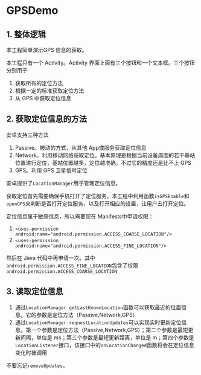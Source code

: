 # GPSDemo

## 1. 整体逻辑

本工程简单演示GPS 信息的获取。

本工程只有一个 Activity。Activity 界面上面有三个按钮和一个文本框。三个按钮分别用于

1. 获取所有的定位方法
2. 根据一定的标准获取定位方法
3. 从 GPS 中获取定位信息

## 2. 获取定位信息的方法

安卓支持三种方法

1. Passive。被动的方式，从其他 App或服务获取定位信息
2. Network。利用移动网络获取定位。基本原理是根据当前设备周围的若干基站位置进行定位，基站位置越多，定位越准确。不过它的精度还是比不上 GPS
3. GPS。利用 GPS 卫星信号定位

安卓提供了`LocationManager`用于管理定位信息。

获取定位首先需要确保手机打开了定位服务。本工程中利用函数`isGPSEnable`和`openGPS`来判断是否打开定位服务，以及打开相应的设置，让用户去打开定位。

定位信息属于敏感信息，所以需要现在 Manifests中申请权限：

1. `<uses-permission android:name="android.permission.ACCESS_COARSE_LOCATION"/>`
2. `<uses-permission android:name="android.permission.ACCESS_FINE_LOCATION"/>`

然后在 Java 代码中再申请一次。其中`android.permission.ACCESS_FINE_LOCATION`包含了权限`android.permission.ACCESS_COARSE_LOCATION`

## 3. 读取定位信息

1. 通过`LocationManager.getLastKnownLocation`函数可以获取最近的位置信息。它的参数是定位方法（Passive,Network,GPS）
2. 通过`LocationManager.requestLocationUpdates`可以实现实时更新定位信息。第一个参数是定位方法（Passive,Network,GPS）；第二个参数是最短更新间隔，单位是 ms；第三个参数是最短更新距离，单位是 m；第四个参数是`LocationListener`接口，该接口中的`onLocationChanged`函数将会在定位信息变化时被调用

不要忘记`removeUpdates`。